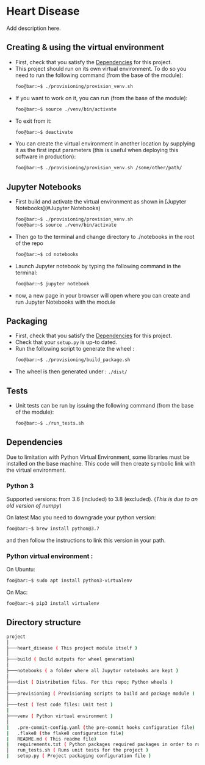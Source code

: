 # Heart Disease

Add description here.

## Creating & using the virtual environment
- First, check that you satisfy the [Dependencies](#dependencies) for this project.
- This project should run on its own virtual environment. To do so you need to run the following command (from the base of the module):
  ```bash
  foo@bar:~$ ./provisioning/provision_venv.sh
  ```
- If you want to work on it, you can run (from the base of the module):
  ```bash
  foo@bar:~$ source ./venv/bin/activate
  ```
- To exit from it:
  ```bash
  foo@bar:~$ deactivate
  ```
- You can create the virtual environment in another location by supplying it as the first input parameters (this is useful when deploying this software in production):
  ```bash
  foo@bar:~$ ./provisioning/provision_venv.sh /some/other/path/
  ```

## Jupyter Notebooks
- First build and activate the virtual environment as shown in [Jupyter Notebooks](#Jupyter Notebooks)
  ```bash
  foo@bar:~$ ./provisioning/provision_venv.sh
  foo@bar:~$ source ./venv/bin/activate
  ```
- Then go to the terminal and change directory to ./notebooks in the root of the repo
  ```bash
  foo@bar:~$ cd notebooks
  ```
- Launch Jupyter notebook by typing the following command in the terminal:
  ```bash
  foo@bar:~$ jupyter notebook
  ```
- now, a new page in your browser will open where you can create and run Jupyter Notebooks with the module


## Packaging
- First, check that you satisfy the [Dependencies](#dependencies) for this project.
- Check that your `setup.py` is up-to dated.
- Run the following script to generate the wheel :
  ```bash
  foo@bar:~$ ./provisioning/build_package.sh
  ```
- The wheel is then generated under : `./dist/`

## Tests
- Unit tests can be run by issuing the following command (from the base of the module):
  ```bash
  foo@bar:~$ ./run_tests.sh
  ```

## Dependencies
Due to limitation with Python Virtual Environment, some libraries must be installed on the
base machine. This code will then create symbolic link with the virtual environment.
### Python 3
Supported versions: from 3.6 (included) to 3.8 (excluded). (_This is due to an old version of numpy_)

On latest Mac you need to downgrade your python version:
```bash
foo@bar:~$ brew install python@3.7
  ```
  and then follow the instructions to link this version in your path.

### Python virtual environment :

On Ubuntu:
```bash
foo@bar:~$ sudo apt install python3-virtualenv
```
On Mac:
```bash
foo@bar:~$ pip3 install virtualenv
  ```


## Directory structure
```bash
project
│
├───heart_disease ( This project module itself )
│
├───build ( Build outputs for wheel generation)
│
├───notebooks ( a folder where all Jupytor notebooks are kept )
│
├───dist ( Distribution files. For this repo; Python wheels )
│
├───provisioning ( Provisioning scripts to build and package module )
│
├───test ( Test code files: Unit test )
|
├───venv ( Python virtual environment )
│
|   .pre-commit-config.yaml (the pre-commit hooks configuration file)
|   .flake8 (the flake8 configuration file)
|   README.md ( This readme file)
|   requirements.txt ( Python packages required packages in order to run this project )
│   run_tests.sh ( Runs unit tests for the project )
|   setup.py ( Project packaging configuration file )
```
